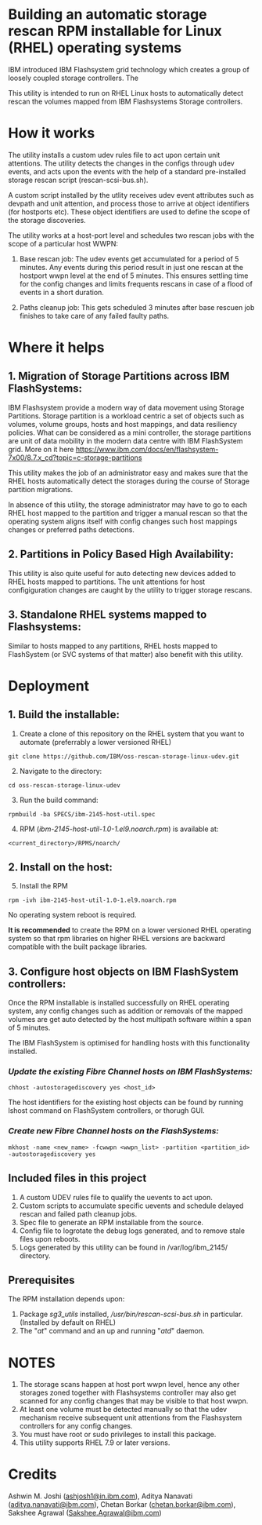 # Building an automatic storage rescan RPM installable for Linux (RHEL) operating systems

IBM introduced IBM Flashsystem grid technology which creates a group of loosely coupled storage controllers. The

This utility is intended to run on RHEL Linux hosts to automatically detect rescan the volumes mapped from IBM Flashsystems Storage controllers.

# How it works

The utility installs a custom udev rules file to act upon certain unit attentions. The utility detects the changes in the configs through udev events, and acts upon the events with the help of a standard pre-installed storage rescan script (rescan-scsi-bus.sh).

A custom script installed by the utlity receives udev event attributes such as devpath and unit attention, and process those to arrive at object identifiers (for hostports etc). These object identifiers are used to define the scope of the storage discoveries.

The utility works at a host-port level and schedules two rescan jobs with the scope of a particular host WWPN:
1. Base rescan job: The udev events get accumulated for a period of 5 minutes. Any events during this period result in just one rescan at the hostport wwpn level at the end of 5 minutes. This ensures settling time for the config changes and limits frequents rescans in case of a flood of events in a short duration.

2. Paths cleanup job: This gets scheduled 3 minutes after base rescuen job finishes to take care of any failed faulty paths.


# Where it helps

## 1. Migration of Storage Partitions across IBM FlashSystems:
IBM Flashsystem provide a modern way of data movement using Storage Partitions. Storage partition is a workload centric a set of objects such as volumes, volume groups, hosts and host mappings, and data resiliency policies. What can be considered as a mini controller, the storage partitions are unit of data mobility in the modern data centre with IBM FlashSystem grid. More on it here https://www.ibm.com/docs/en/flashsystem-7x00/8.7.x_cd?topic=c-storage-partitions

  This utility makes the job of an administrator easy and makes sure that the RHEL hosts automatically detect the storages during the course of Storage partition migrations. 

  In absence of this utility, the storage administrator may have to go to each RHEL host mapped to the partition and trigger a manual rescan so that the operating system aligns itself with config changes such host mappings changes or preferred paths detections.

## 2. Partitions in Policy Based High Availability:
This utility is also quite useful for auto detecting new devices added to RHEL hosts mapped to partitions. The unit attentions for host configiguration changes are caught by the utility to trigger storage rescans.

## 3. Standalone RHEL systems mapped to Flashsystems:
Similar to hosts mapped to any partitions, RHEL hosts mapped to FlashSystem (or SVC systems of that matter) also benefit with this utility.


# Deployment

## 1. Build the installable:

1. Create a clone of this repository on the RHEL system that you want to automate (preferrably a lower versioned RHEL)
```
git clone https://github.com/IBM/oss-rescan-storage-linux-udev.git
```

2. Navigate to the directory:
```
cd oss-rescan-storage-linux-udev
```

3. Run the build command:
```
rpmbuild -ba SPECS/ibm-2145-host-util.spec
```

4. RPM (_ibm-2145-host-util-1.0-1.el9.noarch.rpm_) is available at:
```
<current_directory>/RPMS/noarch/
```
## 2. Install on the host:

5. Install the RPM
```
rpm -ivh ibm-2145-host-util-1.0-1.el9.noarch.rpm
```
No operating system reboot is required.

**It is recommended** to create the RPM on a lower versioned RHEL operating system so that rpm libraries on higher RHEL versions are backward compatible with the built package libraries.

## 3. Configure host objects on IBM FlashSystem controllers:
Once the RPM installable is installed successfully on RHEL operating system, any config changes such as addition or removals of the mapped volumes are get auto detected by the host multipath software within a span of 5 minutes.

The IBM FlashSystem is optimised for handling hosts with this functionality installed. 

### _Update the _existing_ Fibre Channel hosts on IBM FlashSystems:_
```
chhost -autostoragediscovery yes <host_id>
```
The host identifiers for the existing host objects can be found by running lshost command on FlashSystem controllers, or thorugh GUI.

### _Create new Fibre Channel hosts on the FlashSystems:_
```
mkhost -name <new_name> -fcwwpn <wwpn_list> -partition <partition_id> -autostoragediscovery yes
```

## Included files in this project

1. A custom UDEV rules file to qualify the uevents to act upon.
2. Custom scripts to accumulate specific uevents and schedule delayed rescan and failed path cleanup jobs.
3. Spec file to generate an RPM installable from the source.
4. Config file to logrotate the debug logs generated, and to remove stale files upon reboots.
5. Logs generated by this utility can be found in /var/log/ibm_2145/ directory.

## Prerequisites

The RPM installation depends upon:
1. Package _sg3_utils_ installed, _/usr/bin/rescan-scsi-bus.sh_ in particular. (Installed by default on RHEL)
2. The "_at_" command and an up and running "_atd_" daemon.

# NOTES

1. The storage scans happen at host port wwpn level, hence any other storages zoned together with Flashsystems controller may also get scanned for any config changes that may be visible to that host wwpn.
2. At least one volume must be detected manually so that the udev mechanism receive subsequent unit attentions from the Flashsystem controllers for any config changes.
4. You must have root or sudo privileges to install this package.
5. This utility supports RHEL 7.9 or later versions. 

# Credits
Ashwin M. Joshi (ashjosh1@in.ibm.com), Aditya Nanavati (aditya.nanavati@ibm.com), Chetan Borkar   (chetan.borkar@ibm.com), Sakshee Agrawal (Sakshee.Agrawal@ibm.com)
